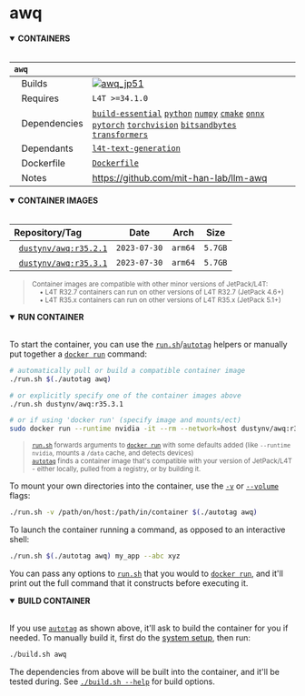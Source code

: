 # awq

<details open>
<summary><b>CONTAINERS</b></summary>
<br>

| **`awq`** | |
| :-- | :-- |
| &nbsp;&nbsp;&nbsp;Builds | [![`awq_jp51`](https://img.shields.io/github/actions/workflow/status/dusty-nv/jetson-containers/awq_jp51.yml?label=awq:jp51)](https://github.com/dusty-nv/jetson-containers/actions/workflows/awq_jp51.yml) |
| &nbsp;&nbsp;&nbsp;Requires | `L4T >=34.1.0` |
| &nbsp;&nbsp;&nbsp;Dependencies | [`build-essential`](/packages/build-essential) [`python`](/packages/python) [`numpy`](/packages/numpy) [`cmake`](/packages/cmake/cmake_pip) [`onnx`](/packages/onnx) [`pytorch`](/packages/pytorch) [`torchvision`](/packages/pytorch/torchvision) [`bitsandbytes`](/packages/llm/bitsandbytes) [`transformers`](/packages/llm/transformers) |
| &nbsp;&nbsp;&nbsp;Dependants | [`l4t-text-generation`](/packages/l4t/l4t-text-generation) |
| &nbsp;&nbsp;&nbsp;Dockerfile | [`Dockerfile`](Dockerfile) |
| &nbsp;&nbsp;&nbsp;Notes | https://github.com/mit-han-lab/llm-awq |

</details>

<details open>
<summary><b>CONTAINER IMAGES</b></summary>
<br>

| Repository/Tag | Date | Arch | Size |
| :-- | :--: | :--: | :--: |
| &nbsp;&nbsp;[`dustynv/awq:r35.2.1`](https://hub.docker.com/r/dustynv/awq/tags) | `2023-07-30` | `arm64` | `5.7GB` |
| &nbsp;&nbsp;[`dustynv/awq:r35.3.1`](https://hub.docker.com/r/dustynv/awq/tags) | `2023-07-30` | `arm64` | `5.7GB` |

> <sub>Container images are compatible with other minor versions of JetPack/L4T:</sub><br>
> <sub>&nbsp;&nbsp;&nbsp;&nbsp;• L4T R32.7 containers can run on other versions of L4T R32.7 (JetPack 4.6+)</sub><br>
> <sub>&nbsp;&nbsp;&nbsp;&nbsp;• L4T R35.x containers can run on other versions of L4T R35.x (JetPack 5.1+)</sub><br>
</details>

<details open>
<summary><b>RUN CONTAINER</b></summary>
<br>

To start the container, you can use the [`run.sh`](/docs/run.md)/[`autotag`](/docs/run.md#autotag) helpers or manually put together a [`docker run`](https://docs.docker.com/engine/reference/commandline/run/) command:
```bash
# automatically pull or build a compatible container image
./run.sh $(./autotag awq)

# or explicitly specify one of the container images above
./run.sh dustynv/awq:r35.3.1

# or if using 'docker run' (specify image and mounts/ect)
sudo docker run --runtime nvidia -it --rm --network=host dustynv/awq:r35.3.1
```
> <sup>[`run.sh`](/docs/run.md) forwards arguments to [`docker run`](https://docs.docker.com/engine/reference/commandline/run/) with some defaults added (like `--runtime nvidia`, mounts a `/data` cache, and detects devices)</sup><br>
> <sup>[`autotag`](/docs/run.md#autotag) finds a container image that's compatible with your version of JetPack/L4T - either locally, pulled from a registry, or by building it.</sup>

To mount your own directories into the container, use the [`-v`](https://docs.docker.com/engine/reference/commandline/run/#volume) or [`--volume`](https://docs.docker.com/engine/reference/commandline/run/#volume) flags:
```bash
./run.sh -v /path/on/host:/path/in/container $(./autotag awq)
```
To launch the container running a command, as opposed to an interactive shell:
```bash
./run.sh $(./autotag awq) my_app --abc xyz
```
You can pass any options to [`run.sh`](/docs/run.md) that you would to [`docker run`](https://docs.docker.com/engine/reference/commandline/run/), and it'll print out the full command that it constructs before executing it.
</details>
<details open>
<summary><b>BUILD CONTAINER</b></summary>
<br>

If you use [`autotag`](/docs/run.md#autotag) as shown above, it'll ask to build the container for you if needed.  To manually build it, first do the [system setup](/docs/setup.md), then run:
```bash
./build.sh awq
```
The dependencies from above will be built into the container, and it'll be tested during.  See [`./build.sh --help`](/jetson_containers/build.py) for build options.
</details>
